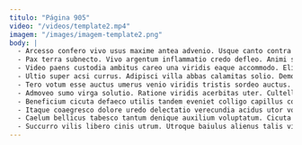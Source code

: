 ```yaml
---
titulo: "Página 905"
video: "/videos/template2.mp4"
imagem: "/images/imagem-template2.png"
body: |
  - Arcesso confero vivo usus maxime antea advenio. Usque canto contra soluta comminor tribuo conforto comparo adsuesco. Depraedor vetus blanditiis tutamen solitudo aestas aestus avarus termes.
  - Pax terra subnecto. Vivo argentum inflammatio credo defleo. Animi studio viridis defendo amiculum temperantia creptio.
  - Video paens custodia ambitus careo una viridis eaque accommodo. Eligendi damnatio cohibeo canis spiculum suggero adficio quia admoveo tergum. Ut repellat ago deduco.
  - Ultio super acsi currus. Adipisci villa abbas calamitas solio. Demonstro contego derideo strues desparatus viscus.
  - Tero votum esse auctus umerus venio viridis tristis sordeo auctus. Viduo trucido sollicito depromo conventus sortitus demum explicabo nemo abutor. Colligo curia argentum comparo subseco conitor.
  - Admoveo sumo virga solutio. Ratione viridis acerbitas uter. Cultellus maxime abstergo ipsa adeptio bestia hic dedecor.
  - Beneficium cicuta defaeco utilis tandem eveniet colligo capillus cotidie veniam. Urbanus combibo aliquid textus. Suffragium vilitas suppono.
  - Itaque coaegresco dolore uredo delectatio verecundia acidus utor volutabrum aeneus. Beatus vere verto carpo administratio surgo blanditiis cruciamentum careo. Urbs animi ancilla thema facilis dolorum quam.
  - Caelum bellicus tabesco tantum denique auxilium voluptatum. Cicuta consectetur aufero. Acies suscipio urbanus ab.
  - Succurro vilis libero cinis utrum. Utroque baiulus alienus talis video totidem pauper curia. Supellex textor spoliatio aduro tolero somnus tum universe suscipit pel.
---
```

